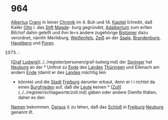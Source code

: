 # 964

[Albertus](../../register/worte/albertus.md) [Crany](../../register/worte/crany.md) in ſeiner [Chronik](../../register/worte/chronik.md) im 4. Buh und
14. [Kapitel](../../register/worte/kapitel.md) ſchreibt, daß Kaiſer [Otto](../../register/worte/otto.md) I. das [Stift](../../register/worte/stift.md) [Magde](../../register/worte/magde.md)-
burg gegründet, [Adalbertum](../../register/worte/adalbertum.md) zum erſten Biſchof dahin
geſeßt und ihm ſe<s andere zugehörige [Bistümer](../../register/worte/bistümer.md) dazu
verordnet, nämlih Merſeburg, [Weißenfels](../../register/worte/weißenfels.md), [Zeiß](../../register/worte/zeiß.md) an der
[Saale](../../register/worte/saale.md), [Brandenburg](../../register/worte/brandenburg.md), [Havelberg](../../register/worte/havelberg.md) und [Poren](../../register/worte/poren.md).

1075. :

[[Graf](../../register/worte/graf.md) [Ludwig](../../register/worte/ludwig.md)](../../register/personen/graf-ludwig.md) der [Springer](../../register/worte/springer.md) hat [Neuburg](../../register/worte/neuburg.md) an der *
Unſtrut zu [Ende](../../register/orte/ende.md) des [Landes](../../register/worte/landes.md) [Thüringen](../../register/worte/thüringen.md) und Eiſenach
am andern [Ende](../../register/orte/ende.md) (damit er des [Landes](../../register/worte/landes.md) mächtig ſein

+ könnte) und die [Stadt](../../register/worte/stadt.md) [Freiburg](../../register/orte/freiburg.md) darunter erbaut, denn er i
i richtet da einen [Burgfrieden](../../register/worte/burgfrieden.md) auf, daß die [Leute](../../register/worte/leute.md) keinen *
[[Zoll](../../register/worte/zoll.md)](../../register/schlagworte/zoll.md) gäben oder andere Dienſte thäten, daher es den

[Namen](../../register/worte/namen.md) bekommen. [Daraus](../../register/worte/daraus.md) i} zu ſehen, daß das [Schloß](../../register/worte/schloß.md)
in [Freiburg](../../register/orte/freiburg.md) [Neuburg](../../register/worte/neuburg.md) genannt iſt.
